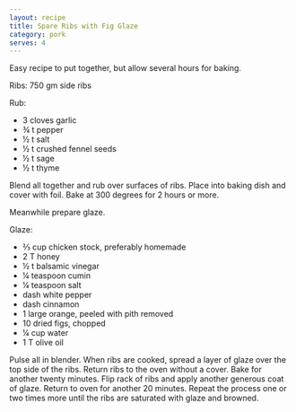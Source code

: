 ```yaml
---
layout: recipe
title: Spare Ribs with Fig Glaze
category: pork
serves: 4
---
```

Easy recipe to put together, but allow several hours for baking.

Ribs: 
750 gm side ribs

Rub:

- 3 cloves garlic
- ¾ t pepper
- ½ t salt
- ½ t crushed fennel seeds
- ½ t sage
- ½ t thyme

Blend all together and rub over surfaces of ribs.  Place into baking dish and cover with foil.  Bake at 300 degrees for 2 hours or more.

Meanwhile prepare glaze.

Glaze:

- ⅔ cup chicken stock, preferably homemade
- 2 T honey
- ½ t balsamic vinegar
- ¼ teaspoon cumin
- ¼ teaspoon salt
- dash white pepper
- dash cinnamon
- 1 large orange, peeled with pith removed
- 10 dried figs, chopped
- ¼ cup water
- 1 T olive oil

Pulse all in blender. When ribs are cooked, spread a layer of glaze over the top side of the ribs.  Return ribs to the oven without a cover. Bake for another twenty minutes.  Flip rack of ribs and apply another generous coat of glaze. Return to oven for another 20 minutes. Repeat the process one or two times more until the ribs are saturated with glaze and browned.
